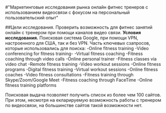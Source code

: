 #"Маркетинговые исследования рынка онлайн фитнес тренеров с использованием видеосвязи с фокусом на персональный пользовательский опыт"

##Цели исследования.
Проверить возможность для фитнес занятий онлайн с тренером при помощи каналов видео связи. 
__Условия исследования.__
Поисковая система Google, при помощи VPN, настроенного для США, так и без VPN.
Часть ключевых сзапросов, которые использовались для поиска:
-Online fitness training
-Video conferencing for fitness training-
-Virtual fitness coaching
-Fitness coaching through video calls
-Online personal trainer
-Fitness classes via video chat
-Remote fitness training
-Video workout sessions
-Online fitness programs
-Digital fitness training
-Virtual workout sessions
-Online fitness coaches
-Video fitness consultations
-Fitness training through Skype/Zoom/Google Meet
-Fitness coaching through FaceTime
-Online fitness training platforms

Поисковая выдача позволяет получить список из более чем 100 сайтов. При этом, несмотря на екларируемую возможность работы с тренером по видеосвязи, на большинстве сайтов такой возможности нет.
